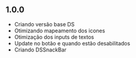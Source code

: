 
## 1.0.0

* Criando versão base DS
* Otimizando mapeamento dos icones
* Otimização dos inputs de textos
* Update no botão e quando estão desabilitados
* Criando DSSnackBar
